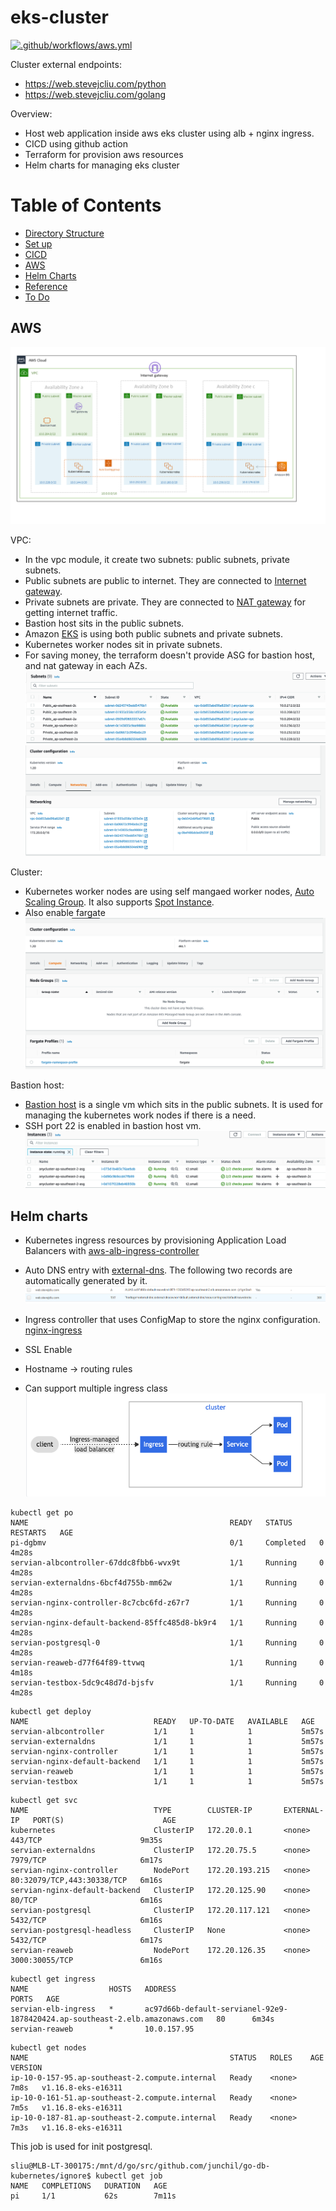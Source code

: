 # eks-cluster
[![.github/workflows/aws.yml](https://github.com/junchil/eks-cluster/actions/workflows/aws.yml/badge.svg?branch=main)](https://github.com/junchil/eks-cluster/actions/workflows/aws.yml)

Cluster external endpoints:
* https://web.stevejcliu.com/python
* https://web.stevejcliu.com/golang

Overview:
- Host web application inside aws eks cluster using alb + nginx ingress.
- CICD using github action
- Terraform for provision aws resources
- Helm charts for managing eks cluster

Table of Contents                                                                                                                       
============================================
* [Directory Structure](DIRECTORY.md)
* [Set up](SETUP.md)
* [CICD](CICD.md)
* [AWS](#aws)
* [Helm Charts](#helm-charts)
* [Reference](#reference)
* [To Do](TODO.md)

## AWS
![diagram](doc/eks_diagram.png)

VPC:
* In the vpc module, it create two subnets: public subnets, private subnets.
* Public subnets are public to internet. They are connected to [Internet gateway](https://docs.aws.amazon.com/vpc/latest/userguide/VPC_Internet_Gateway.html).
* Private subnets are private. They are connected to [NAT gateway](https://docs.aws.amazon.com/vpc/latest/userguide/vpc-nat-gateway.html) for getting internet traffic.
* Bastion host sits in the public subnets.
* Amazon [EKS](https://aws.amazon.com/eks/) is using both public subnets and private subnets.
* Kubernetes worker nodes sit in private subnets.
* For saving money, the terraform doesn't provide ASG for bastion host, and nat gateway in each AZs.
![diagram](doc/subnets.png)
![diagram](doc/eks_network.png)

Cluster:
* Kubernetes worker nodes are using self mangaed worker nodes, [Auto Scaling Group](https://docs.aws.amazon.com/autoscaling/ec2/userguide/AutoScalingGroup.html). It also supports [Spot Instance](https://docs.aws.amazon.com/AWSEC2/latest/UserGuide/using-spot-instances.html).
* Also enable fargate
![diagram](doc/fargate.png)

Bastion host:
* [Bastion host](https://docs.aws.amazon.com/quickstart/latest/linux-bastion/architecture.html) is a single vm which sits in the public subnets. It is used for managing the kubernetes work nodes if there is a need.
* SSH port 22 is enabled in bastion host vm.
![diagram](doc/ec2.png)
## Helm charts

- Kubernetes ingress resources by provisioning Application Load Balancers with [aws-alb-ingress-controller](https://github.com/helm/charts/tree/master/incubator/aws-alb-ingress-controller)
- Auto DNS entry with [external-dns](https://github.com/helm/charts/tree/master/stable/external-dns). The following two records are automatically generated by it.
![diagram](doc/dns.png)

- Ingress controller that uses ConfigMap to store the nginx configuration. [nginx-ingress](https://github.com/helm/charts/tree/master/stable/nginx-ingress)
- SSL Enable
- Hostname -> routing rules
- Can support multiple ingress class
![kubernetes-ingress](doc/ingress.png)
```
kubectl get po
NAME                                             READY   STATUS      RESTARTS   AGE
pi-dgbmv                                         0/1     Completed   0          4m28s
servian-albcontroller-67ddc8fbb6-wvx9t           1/1     Running     0          4m28s
servian-externaldns-6bcf4d755b-mm62w             1/1     Running     0          4m28s
servian-nginx-controller-8c7cbc6fd-z67r7         1/1     Running     0          4m28s
servian-nginx-default-backend-85ffc485d8-bk9r4   1/1     Running     0          4m28s
servian-postgresql-0                             1/1     Running     0          4m28s
servian-reaweb-d77f64f89-ttvwq                   1/1     Running     0          4m18s
servian-testbox-5dc9c48d7d-bjsfv                 1/1     Running     0          4m28s
```
```
kubectl get deploy
NAME                            READY   UP-TO-DATE   AVAILABLE   AGE
servian-albcontroller           1/1     1            1           5m57s
servian-externaldns             1/1     1            1           5m57s
servian-nginx-controller        1/1     1            1           5m57s
servian-nginx-default-backend   1/1     1            1           5m57s
servian-reaweb                  1/1     1            1           5m57s
servian-testbox                 1/1     1            1           5m57s
```
```
kubectl get svc
NAME                            TYPE        CLUSTER-IP       EXTERNAL-IP   PORT(S)                      AGE
kubernetes                      ClusterIP   172.20.0.1       <none>        443/TCP                      9m35s
servian-externaldns             ClusterIP   172.20.75.5      <none>        7979/TCP                     6m17s
servian-nginx-controller        NodePort    172.20.193.215   <none>        80:32079/TCP,443:30338/TCP   6m16s
servian-nginx-default-backend   ClusterIP   172.20.125.90    <none>        80/TCP                       6m16s
servian-postgresql              ClusterIP   172.20.117.121   <none>        5432/TCP                     6m16s
servian-postgresql-headless     ClusterIP   None             <none>        5432/TCP                     6m17s
servian-reaweb                  NodePort    172.20.126.35    <none>        3000:30055/TCP               6m16s
```
```
kubectl get ingress
NAME                  HOSTS   ADDRESS                                                                       PORTS   AGE
servian-elb-ingress   *       ac97d66b-default-servianel-92e9-1878420424.ap-southeast-2.elb.amazonaws.com   80      6m34s
servian-reaweb        *       10.0.157.95   
```
```
kubectl get nodes
NAME                                             STATUS   ROLES    AGE    VERSION
ip-10-0-157-95.ap-southeast-2.compute.internal   Ready    <none>   7m8s   v1.16.8-eks-e16311
ip-10-0-161-51.ap-southeast-2.compute.internal   Ready    <none>   7m5s   v1.16.8-eks-e16311
ip-10-0-187-81.ap-southeast-2.compute.internal   Ready    <none>   7m3s   v1.16.8-eks-e16311
```
This job is used for init postgresql.
```
sliu@MLB-LT-300175:/mnt/d/go/src/github.com/junchil/go-db-kubernetes/ignore$ kubectl get job
NAME   COMPLETIONS   DURATION   AGE
pi     1/1           62s        7m11s
```